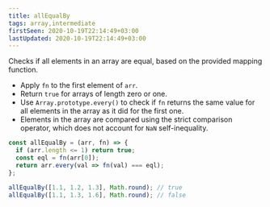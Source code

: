 ```yaml
---
title: allEqualBy
tags: array,intermediate
firstSeen: 2020-10-19T22:14:49+03:00
lastUpdated: 2020-10-19T22:14:49+03:00
---
```


Checks if all elements in an array are equal, based on the provided mapping function.

- Apply `fn` to the first element of `arr`.
- Return `true` for arrays of length zero or one.
- Use `Array.prototype.every()` to check if `fn` returns the same value for all elements in the array as it did for the first one.
- Elements in the array are compared using the strict comparison operator, which does not account for `NaN` self-inequality.

```js
const allEqualBy = (arr, fn) => {
  if (arr.length <= 1) return true;
  const eql = fn(arr[0]);
  return arr.every(val => fn(val) === eql);
};
```

```js
allEqualBy([1.1, 1.2, 1.3], Math.round); // true
allEqualBy([1.1, 1.3, 1.6], Math.round); // false
```
